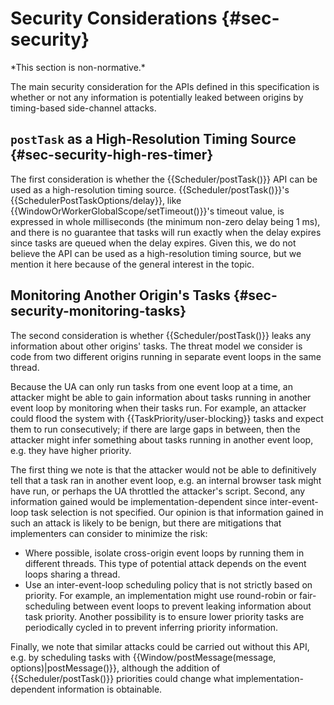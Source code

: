 Security Considerations {#sec-security}
=====================

<div class="non-normative">
*This section is non-normative.*

The main security consideration for the APIs defined in this specification is
whether or not any information is potentially leaked between origins by
timing-based side-channel attacks.
</div>

`postTask` as a High-Resolution Timing Source {#sec-security-high-res-timer}
---------------------

<div class="non-normative">
The first consideration is whether the {{Scheduler/postTask()}} API can be used
as a high-resolution timing source. {{Scheduler/postTask()}}'s
{{SchedulerPostTaskOptions/delay}}, like
{{WindowOrWorkerGlobalScope/setTimeout()}}'s timeout value, is expressed in
whole milliseconds (the minimum non-zero delay being 1 ms), and there is no
guarantee that tasks will run exactly when the delay expires since tasks are
queued when the delay expires. Given this, we do not believe the API can be
used as a high-resolution timing source, but we mention it here because of the
general interest in the topic.
</div>

Monitoring Another Origin's Tasks {#sec-security-monitoring-tasks}
---------------------

<div class="non-normative">
The second consideration is whether {{Scheduler/postTask()}} leaks any
information about other origins' tasks. The threat model we consider is code
from two different origins running in separate event loops in the same thread.

Because the UA can only run tasks from one event loop at a time, an attacker
might be able to gain information about tasks running in another event loop by
monitoring when their tasks run. For example, an attacker could flood the
system with {{TaskPriority/user-blocking}} tasks and expect them to run
consecutively; if there are large gaps in between, then the attacker might
infer something about tasks running in another event loop, e.g. they have
higher priority.

The first thing we note is that the attacker would not be able to definitively
tell that a task ran in another event loop, e.g. an internal browser task might
have run, or perhaps the UA throttled the attacker's script.  Second, any
information gained would be implementation-dependent since inter-event-loop
task selection is not specified. Our opinion is that information gained in such
an attack is likely to be benign, but there are mitigations that implementers
can consider to minimize the risk:

 * Where possible, isolate cross-origin event loops by running them in different
   threads. This type of potential attack depends on the event loops sharing a
   thread.
 * Use an inter-event-loop scheduling policy that is not strictly based on
   priority. For example, an implementation might use round-robin or
   fair-scheduling between event loops to prevent leaking information about
   task priority. Another possibility is to ensure lower priority tasks are
   periodically cycled in to prevent inferring priority information.

Finally, we note that similar attacks could be carried out without this API,
e.g. by scheduling tasks with {{Window/postMessage(message, options)|postMessage()}},
although the addition of {{Scheduler/postTask()}} priorities could change what
implementation-dependent information is obtainable.
</div>

